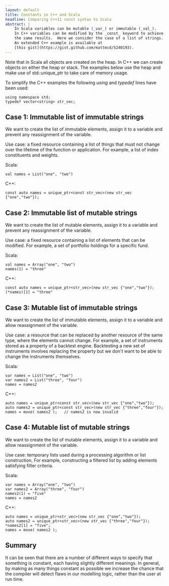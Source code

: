 ```yaml
---
layout: default
title: Constants in C++ and Scala
headline: Comparing C++11 const syntax to Scala
abstract: | 
    In Scala variables can be mutable (_var_) or immutable (_val_).  
    In C++ variables can be modified by the _const_ keyword to achieve 
    the same results.  Here we consider the case of a list of strings.
    An extended C++ example is available at
    [this gist](https://gist.github.com/mattmcd/5240193).
---
```


Note that in Scala all objects are created on the heap.  In C++
we can create objects on either the heap or stack.  The examples
below use the heap and make use of std::unique_ptr to take care
of memory usage.

To simplify the C++ examples the following _using_ and _typedef_ 
lines have been used:

	using namespace std;
    typedef vector<string> str_vec;


Case 1:  Immutable list of immutable strings
--------------------------------------------
We want to create the list of immutable elements, assign it to 
a variable and prevent any reassignment of the variable.

Use case: a fixed resource containing a list of things that 
must not change over the lifetime of the function or application.
For example, a list of index constituents and weights. 

Scala:

    val names = List("one", "two")

C++:

    const auto names = unique_ptr<const str_vec>(new str_vec {"one","two"});


Case 2:  Immutable list of mutable strings
------------------------------------------
We want to create the list of mutable elements, assign it to 
a variable and prevent any reassignment of the variable.

Use case: a fixed resource containing a list of elements that can
be modified.  For example, a set of portfollio holdings for a specific
fund.

Scala:

    val names = Array("one", "two")
	names(1) = "three"

C++:

    const auto names = unique_ptr<str_vec>(new str_vec {"one","two"});
	(*names)[1] = "three"


Case 3:  Mutable list of immutable strings
------------------------------------------
We want to create the list of immutable elements, assign it to 
a variable and allow reassignment of the variable.

Use case: a resource that can be replaced by another resource
of the same type, where the elements cannot change.
For example, a set of instruments stored as a property of a backtest
engine.  Backtesting a new set of instruments involves replacing the
property but we don't want to be able to change the instruments 
themselves.

Scala:

    var names = List("one", "two")
	var names2 = List("three", "four")
	names = names2

C++:

    auto names = unique_ptr<const str_vec>(new str_vec {"one","two"});
    auto names2 = unique_ptr<const str_vec>(new str_vec {"three","four"});
	names = move( names2 );   // names2 is now invalid


Case 4:  Mutable list of mutable strings
----------------------------------------
We want to create the list of mutable elements, assign it to 
a variable and allow reassignment of the variable.

Use case: temporary lists used during a processing algorithm or
list construction,  For example, constructing a filtered list by
adding elements satisfying filter criteria.

Scala:

    var names = Array("one", "two")
	var names2 = Array("three", "four")
	names2(1) = "five"
	names = names2

C++:

    auto names = unique_ptr<str_vec>(new str_vec {"one","two"});
    auto names2 = unique_ptr<str_vec>(new str_vec {"three","four"});
	*names2[1] = "five";
	names = move( names2 );
	
Summary
-------
It can be seen that there are a number of different ways to specify 
that something is constant, each having slightly different meanings.
In general, by making as many things constant as possible we increase 
the chance that the compiler will detect flaws in our modelling logic, 
rather than the user at run time.

